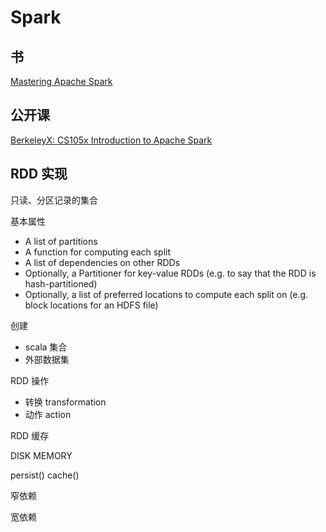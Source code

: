 # Spark

## 书

[Mastering Apache Spark](https://www.gitbook.com/book/jaceklaskowski/mastering-apache-spark/details)

## 公开课
[BerkeleyX: CS105x Introduction to Apache Spark](https://courses.edx.org/courses/course-v1:BerkeleyX+CS105x+1T2016/info)

## RDD 实现

只读、分区记录的集合

基本属性

 - A list of partitions
 - A function for computing each split
 - A list of dependencies on other RDDs
 - Optionally, a Partitioner for key-value RDDs (e.g. to say that the RDD is hash-partitioned)
 - Optionally, a list of preferred locations to compute each split on (e.g. block locations for an HDFS file)
 
创建

- scala 集合
- 外部数据集

RDD 操作

- 转换 transformation
- 动作 action

RDD 缓存

DISK  MEMORY 

persist()
cache()

窄依赖

宽依赖
